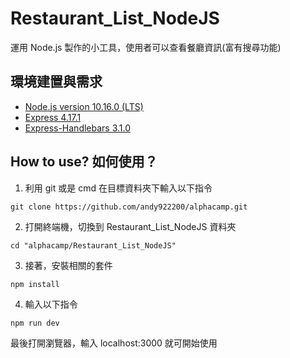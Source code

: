 # Restaurant_List_NodeJS
運用 Node.js 製作的小工具，使用者可以查看餐廳資訊(富有搜尋功能)

## 環境建置與需求
* [Node.js version 10.16.0 (LTS)](https://nodejs.org/en/)
* [Express 4.17.1](https://www.npmjs.com/package/express)
* [Express-Handlebars 3.1.0](https://www.npmjs.com/package/handlebars)

## How to use? 如何使用？
1. 利用 git 或是 cmd 在目標資料夾下輸入以下指令
```
git clone https://github.com/andy922200/alphacamp.git
```
2. 打開終端機，切換到 Restaurant_List_NodeJS 資料夾
```
cd "alphacamp/Restaurant_List_NodeJS"
```
3. 接著，安裝相關的套件
```
npm install 
```
4. 輸入以下指令
```
npm run dev
```
最後打開瀏覽器，輸入 localhost:3000 就可開始使用
